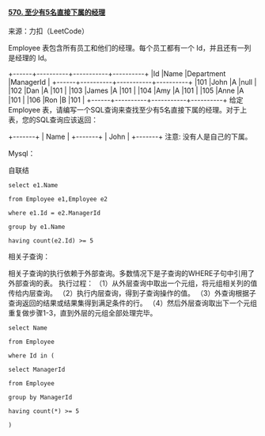 #### [570. 至少有5名直接下属的经理](https://leetcode-cn.com/problems/managers-with-at-least-5-direct-reports/)

来源：力扣（LeetCode）

Employee 表包含所有员工和他们的经理。每个员工都有一个 Id，并且还有一列是经理的 Id。

+------+----------+-----------+----------+
|Id    |Name 	  |Department |ManagerId |
+------+----------+-----------+----------+
|101   |John 	  |A 	      |null      |
|102   |Dan 	  |A 	      |101       |
|103   |James 	  |A 	      |101       |
|104   |Amy 	  |A 	      |101       |
|105   |Anne 	  |A 	      |101       |
|106   |Ron 	  |B 	      |101       |
+------+----------+-----------+----------+
给定 Employee 表，请编写一个SQL查询来查找至少有5名直接下属的经理。对于上表，您的SQL查询应该返回：

+-------+
| Name  |
+-------+
| John  |
+-------+
注意:
没有人是自己的下属。



Mysql：

自联结

`select e1.Name`

`from Employee e1,Employee e2`

`where e1.Id = e2.ManagerId`

`group by e1.Name`

`having count(e2.Id) >= 5` 

相关子查询：

相关子查询的执行依赖于外部查询。多数情况下是子查询的WHERE子句中引用了外部查询的表。
执行过程：
（1）从外层查询中取出一个元组，将元组相关列的值传给内层查询。
（2）执行内层查询，得到子查询操作的值。
（3）外查询根据子查询返回的结果或结果集得到满足条件的行。
（4）然后外层查询取出下一个元组重复做步骤1-3，直到外层的元组全部处理完毕。

`select Name`

`from Employee`

`where Id in (`

  `select ManagerId`

  `from Employee`

  `group by ManagerId`

  `having count(*) >= 5`

`)`
